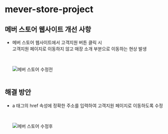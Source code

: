 # mever-store-project

## 메버 스토어 웹사이트 개선 사항

- 메버 스토어 웹사이트에서 고객지원 버튼 클릭 시<br>
  고객지원 페이지로 이동하지 않고 매장 소개 부분으로 이동하는 현상 발생

  <br>

  ![메버 스토어 수정전](https://user-images.githubusercontent.com/66675699/203707244-a36f84bd-1e61-4ac5-a0cb-b4b5386b1e4c.gif)
  <br><br>

## 해결 방안

- a 태그의 href 속성에 정확한 주소를 입력하여 고객지원 페이지로 이동하도록 수정

  <br>

  ![메버 스토어 수정후](https://user-images.githubusercontent.com/66675699/203707465-1475f52d-4a32-4ba8-b163-8d392be179b9.gif)
